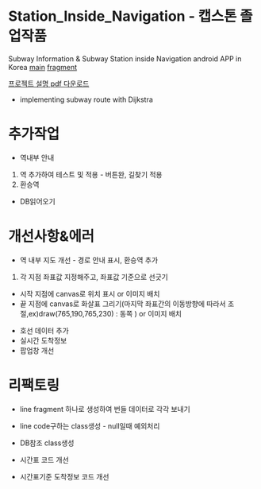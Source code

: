 # Station_Inside_Navigation - 캡스톤 졸업작품
Subway Information & Subway Station inside Navigation android APP in Korea
[main](https://github.com/KangHongJun/Station_Inside_Navigation/tree/main/app/src/main/java/org/starmine/station_inside_navigation)
[fragment](https://github.com/KangHongJun/Station_Inside_Navigation/tree/main/app/src/main/java/fragment)

[프로젝트 설명 pdf 다운로드](https://github.com/KangHongJun/Station_Inside_Navigation/raw/main/%EC%BA%A1%EC%8A%A4%ED%86%A4_Subwat_Inside_navaigaton.pdf)

* implementing subway route with Dijkstra

# 추가작업
* 역내부 안내
 1. 역 추가하여 테스트 및 적용 - 버튼완, 길찾기 적용
 2. 환승역
* DB읽어오기


# 개선사항&에러
* 역 내부 지도 개선 - 경로 안내 표시, 환승역 추가
 1. 각 지점 좌표값 지정해주고, 좌표값 기준으로 선긋기
  - 시작 지점에 canvas로 위치 표시 or 이미지 배치
  - 끝 지점에 canvas로 화살표 그리기(마지막 좌표간의 이동방향에 따라서 조절,ex)draw(765,190,765,230) : 동쪽 ) or 이미지 배치
  

* 호선 데이터 추가
* 실시간 도착정보
* 팝업창 개선


# 리팩토링
* line fragment 하나로 생성하여 번들 데이터로 각각 보내기
* line code구하는 class생성 - null일때 예외처리
* DB참조 class생성

* 시간표 코드 개선
* 시간표기준 도착정보 코드 개선
